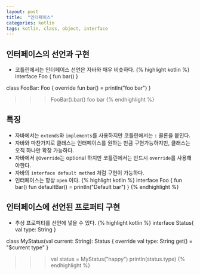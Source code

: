```yaml
---
layout: post
title:  "인터페이스"
categories: kotlin
tags: kotlin, class, object, interface
---
```


## 인터페이스의 선언과 구현
 - 코틀린에서는 인터페이스 선언은 자바와 매우 비슷하다.
{% highlight kotlin %}
interface Foo { 
  fun bar()
}

class FooBar: Foo {
  override fun bar() = println("foo bar")
}

>>> FooBar().bar()
foo bar
{% endhighlight %}

## 특징
 - 자바에서는 `extends`와 `implements`를 사용하지만 코틀린에서는 `:` 콜론을 붙인다.
 - 자바와 마찬가지로 클래스는 인터페이스를 원하는 만큼 구현가능하지만, 클래스는 오직 하나만 확장 가능하다.
 - 자바에서 `@Override`는 optional 하지만 코틀린에서는 반드시 `override`를 사용해야한다.
 - 자바의 `interface default method` 처럼 구현이 가능하다. 
 - 인터페이스는 항상 `open` 이다.
{% highlight kotlin %}
interface Foo {
  fun bar()
  fun defaultBar() = println("Default bar")
}
{% endhighlight %}

## 인터페이스에 선언된 프로퍼티 구현
 - 추상 프로퍼티를 선언에 넣을 수 있다.
{% highlight kotlin %}
interface Status{
  val type: String
}

class MyStatus(val current: String): Status {
  override val type: String
    get() = "$current type"
}

>>> val status = MyStatus("happy")
>>> println(status.type)
{% endhighlight %}